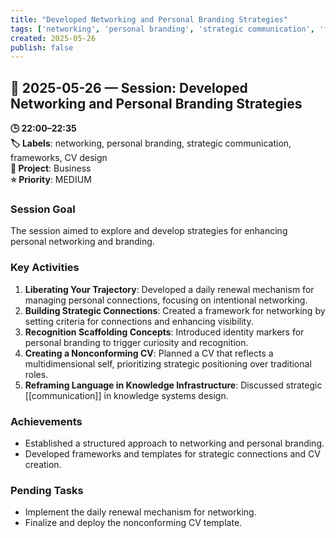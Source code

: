 ```yaml
---
title: "Developed Networking and Personal Branding Strategies"
tags: ['networking', 'personal branding', 'strategic communication', 'frameworks', 'CV design']
created: 2025-05-26
publish: false
---
```


## 📅 2025-05-26 — Session: Developed Networking and Personal Branding Strategies

**🕒 22:00–22:35**  
**🏷️ Labels**: networking, personal branding, strategic communication, frameworks, CV design  
**📂 Project**: Business  
**⭐ Priority**: MEDIUM  


### Session Goal
The session aimed to explore and develop strategies for enhancing personal networking and branding.

### Key Activities
1. **Liberating Your Trajectory**: Developed a daily renewal mechanism for managing personal connections, focusing on intentional networking.
2. **Building Strategic Connections**: Created a framework for networking by setting criteria for connections and enhancing visibility.
3. **Recognition Scaffolding Concepts**: Introduced identity markers for personal branding to trigger curiosity and recognition.
4. **Creating a Nonconforming CV**: Planned a CV that reflects a multidimensional self, prioritizing strategic positioning over traditional roles.
5. **Reframing Language in Knowledge Infrastructure**: Discussed strategic [[communication]] in knowledge systems design.

### Achievements
- Established a structured approach to networking and personal branding.
- Developed frameworks and templates for strategic connections and CV creation.

### Pending Tasks
- Implement the daily renewal mechanism for networking.
- Finalize and deploy the nonconforming CV template.
